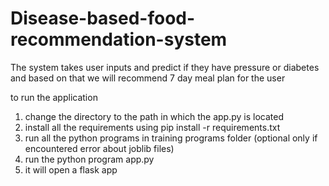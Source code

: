 # Disease-based-food-recommendation-system


The system takes user inputs and predict if they have pressure or diabetes and based on that we will recommend 7 day meal plan for the user 


to run the application
1. change the directory to the path in which the app.py is located
2. install all the requirements       using      pip install -r requirements.txt
3. run all the python programs in training programs folder (optional only if encountered error about joblib files)
4. run the python program app.py
5. it will open a flask app
